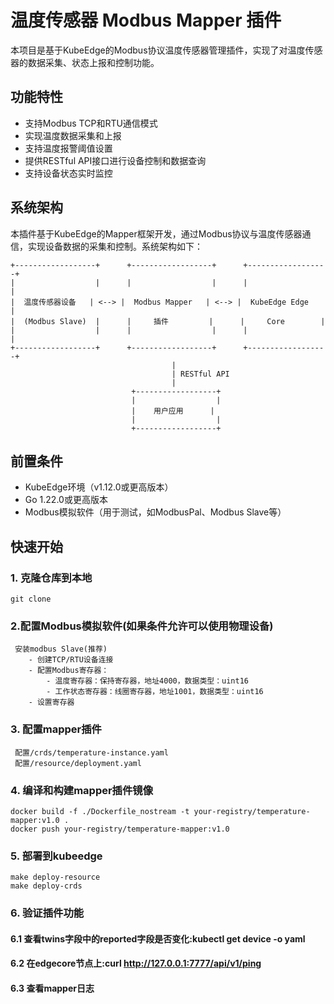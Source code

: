 # 温度传感器 Modbus Mapper 插件

本项目是基于KubeEdge的Modbus协议温度传感器管理插件，实现了对温度传感器的数据采集、状态上报和控制功能。

## 功能特性

- 支持Modbus TCP和RTU通信模式
- 实现温度数据采集和上报
- 支持温度报警阈值设置
- 提供RESTful API接口进行设备控制和数据查询
- 支持设备状态实时监控

## 系统架构

本插件基于KubeEdge的Mapper框架开发，通过Modbus协议与温度传感器通信，实现设备数据的采集和控制。系统架构如下：

```
+------------------+      +------------------+      +------------------+
|                  |      |                  |      |                  |
|  温度传感器设备   | <--> |  Modbus Mapper   | <--> |  KubeEdge Edge   |
|  (Modbus Slave)  |      |     插件         |      |     Core        |
|                  |      |                  |      |                  |
+------------------+      +------------------+      +------------------+
                                    |
                                    | RESTful API
                                    |
                           +------------------+
                           |                  |
                           |    用户应用      |
                           |                  |
                           +------------------+
```

## 前置条件

- KubeEdge环境（v1.12.0或更高版本）
- Go 1.22.0或更高版本
- Modbus模拟软件（用于测试，如ModbusPal、Modbus Slave等）

## 快速开始

### 1. 克隆仓库到本地
```
git clone 
```

### 2.配置Modbus模拟软件(如果条件允许可以使用物理设备)
```
 安装modbus Slave(推荐)
    - 创建TCP/RTU设备连接
    - 配置Modbus寄存器：
        - 温度寄存器：保持寄存器，地址4000，数据类型：uint16
        - 工作状态寄存器：线圈寄存器，地址1001，数据类型：uint16
    - 设置寄存器
```

### 3. 配置mapper插件
```
 配置/crds/temperature-instance.yaml
 配置/resource/deployment.yaml 
```
### 4. 编译和构建mapper插件镜像
```
docker build -f ./Dockerfile_nostream -t your-registry/temperature-mapper:v1.0 .
docker push your-registry/temperature-mapper:v1.0
```

### 5. 部署到kubeedge
```
make deploy-resource
make deploy-crds
```
### 6. 验证插件功能
#### 6.1 查看twins字段中的reported字段是否变化:kubectl get device -o yaml
#### 6.2 在edgecore节点上:curl http://127.0.0.1:7777/api/v1/ping
#### 6.3 查看mapper日志

